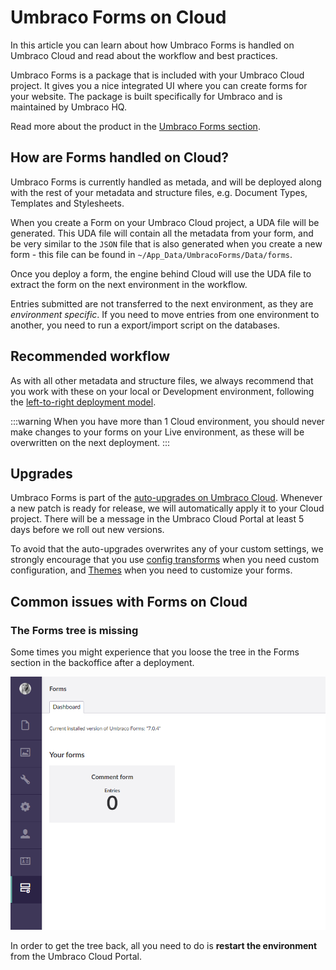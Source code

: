 # Umbraco Forms on Cloud

In this article you can learn about how Umbraco Forms is handled on Umbraco Cloud and read about the workflow and best practices.

Umbraco Forms is a package that is included with your Umbraco Cloud project. It gives you a nice integrated UI where you can create forms for your website. The package is built specifically for Umbraco and is maintained by Umbraco HQ.

Read more about the product in the [Umbraco Forms section](../../Add-ons/UmbracoForms).

## How are Forms handled on Cloud?

Umbraco Forms is currently handled as metada, and will be deployed along with the rest of your metadata and structure files, e.g. Document Types, Templates and Stylesheets.

When you create a Form on your Umbraco Cloud project, a UDA file will be generated. This UDA file will contain all the metadata from your form, and be very similar to the `JSON` file that is also generated when you create a new form - this file can be found in `~/App_Data/UmbracoForms/Data/forms`.

Once you deploy a form, the engine behind Cloud will use the UDA file to extract the form on the next environment in the workflow.

Entries submitted are not transferred to the next environment, as they are *environment specific*. If you need to move entries from one environment to another, you need to run a export/import script on the databases.

## Recommended workflow

As with all other metadata and structure files, we always recommend that you work with these on your local or Development environment, following the [left-to-right deployment model](../../Deployment).

:::warning
When you have more than 1 Cloud environment, you should never make changes to your forms on your Live environment, as these will be overwritten on the next deployment.
:::

## Upgrades

Umbraco Forms is part of the [auto-upgrades on Umbraco Cloud](../../Upgrades). Whenever a new patch is ready for release, we will automatically apply it to your Cloud project. There will be a message in the Umbraco Cloud Portal at least 5 days before we roll out new versions.

To avoid that the auto-upgrades overwrites any of your custom settings, we strongly encourage that you use [config transforms](../../Set-Up/Config-Transforms) when you need custom configuration, and [Themes](../../../Add-ons/UmbracoForms/Developer/Themes) when you need to customize your forms.

## Common issues with Forms on Cloud

### The Forms tree is missing

Some times you might experience that you loose the tree in the Forms section in the backoffice after a deployment.

![Missing tree from Forms section](images/missing-forms-tree.png)

In order to get the tree back, all you need to do is **restart the environment** from the Umbraco Cloud Portal.